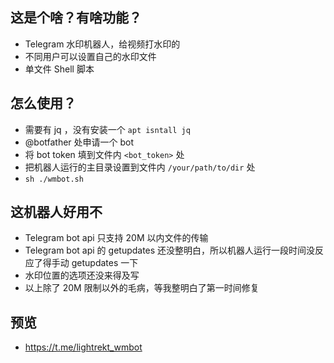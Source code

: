 ## 这是个啥？有啥功能？
- Telegram 水印机器人，给视频打水印的
- 不同用户可以设置自己的水印文件
- 单文件 Shell 脚本

## 怎么使用？
- 需要有 jq ，没有安装一个 `apt isntall jq`
- @botfather 处申请一个 bot
- 将 bot token 填到文件内 `<bot_token>` 处
- 把机器人运行的主目录设置到文件内 `/your/path/to/dir` 处
- `sh ./wmbot.sh`

## 这机器人好用不
- Telegram bot api 只支持 20M 以内文件的传输
- Telegram bot api 的 getupdates 还没整明白，所以机器人运行一段时间没反应了得手动 getupdates 一下
- 水印位置的选项还没来得及写
- 以上除了 20M 限制以外的毛病，等我整明白了第一时间修复

## 预览
- https://t.me/lightrekt_wmbot
